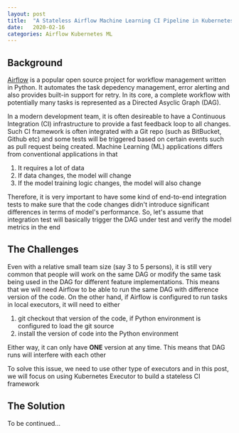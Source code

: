 ```yaml
---
layout: post
title:  "A Stateless Airflow Machine Learning CI Pipeline in Kubernetes"
date:   2020-02-16
categories: Airflow Kubernetes ML
---
```



## Background

[Airflow](https://airflow.apache.org/) is a popular open source project for workflow management written in Python. It automates the task depedency management, error alerting and also provides built-in support for retry. In its core, a complete workflow with potentially many tasks is represented as a Directed Asyclic Graph (DAG).

In a modern development team, it is often desireable to have a Continuous Integration (CI) infrastructure to provide a fast feedback loop to all changes. Such CI framework is often integrated with a Git repo (such as BitBucket, Github etc) and some tests will be triggered based on certain events such as pull request being created. Machine Learning (ML) applications differs from conventional applications in that
1. It requires a lot of data
2. If data changes, the model will change
3. If the model training logic changes, the model will also change

Therefore, it is very important to have some kind of end-to-end integration tests to make sure that the code changes didn't introduce significant differences in terms of model's performance. So, let's assume that integration test will basically trigger the DAG under test and verify the model metrics in the end

## The Challenges

Even with a relative small team size (say 3 to 5 persons), it is still very common that people will work on the same DAG or modify the same task being used in the DAG for different feature implementations. This means that we will need Airflow to be able to run the same DAG with difference version of the code. On the other hand, if Airflow is configured to run tasks in local executors, it will need to either
1. git checkout that version of the code, if Python environment is configured to load the git source
2. install the version of code into the Python environment

Either way, it can only have __ONE__ version at any time. This means that DAG runs will interfere with each other

To solve this issue, we need to use other type of executors and in this post, we will focus on using Kubernetes Executor to build a stateless CI framework


## The Solution
To be continued...
